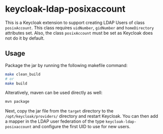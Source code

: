 # keycloak-ldap-posixaccount

This is a Keycloak extension to support creating LDAP Users of class `posixAccount`. This class requires `uidNumber`, `gidNumber` and `homeDirectory` attributes set. Also, the class `posixAccount` must be set as Keycloak does not do it by default.

## Usage

Package the jar by running the following makefile command:

```bash
make clean_build
# or 
make build
```

Alteratively, maven can be used directly as well:
```bash
mvn package
```

Next, copy the jar file from the `target` directory to the `/opt/keycloak/providers/` directory and restart Keycloak. You can then add a mapper in the LDAP user federation of the type `keycloak-ldap-posixaccount` and configure the first UID to use for new users.